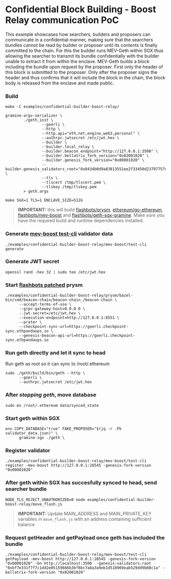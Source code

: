 # Confidential Block Building - Boost Relay communication PoC

This example showcases how searchers, builders and proposers can communicate in a confidential manner, making sure that the searchers bundles cannot be read by builder or proposer until its contents is finally committed to the chain. For this the builder runs MEV-Geth within SGX thus allowing the searcher to transmit its bundle confidentially with the builder unable to extract it from within the enclave. MEV-Geth builds a block including the bundle upon request by the proposer. First only the header of this block is submitted to the proposer. Only after the proposer signs the header and thus confirms that it will include the block in the chain, the block body is released from the enclave and made public.

### Build 

```
make -C examples/confidential-builder-boost-relay/

gramine-argv-serializer \
        ./geth_init \
                --goerli \
                --http \
                --http.api="eth,net,engine,web3,personal" \
                --authrpc.jwtsecret /etc/jwt.hex \
                --builder \
                --builder.local_relay \
                --builder.beacon_endpoint="http://127.0.0.1:3500" \
                --builder.bellatrix_fork_version="0x02001020" \
                --builder.genesis_fork_version="0x00001020" \
                --builder.genesis_validators_root="0x043db0d9a83813551ee2f33450d23797757d430911a9320530ad8a0eabc43efb" \
                --tls \
                --tlscert /tmp/tlscert.pem \
                --tlskey /tmp/tlskey.pem
        > geth.args

make SGX=1 TLS=1 ENCLAVE_SIZE=512G
```

> **IMPORTANT:** this will build [flashbots/prysm](https://github.com/flashbots/prysm), [ethereum/go-ethereum](https://github.com/ethereum/go-ethereum), [flashbots/mev-boost](https://github.com/flashbots/mev-boost) and [flashbots/geth-sgx-gramine](https://github.com/flashbots/geth-sgx-gramine). Make sure you have the required build and runtime dependencies installed.

### Generate [mev-boost test-cli](https://github.com/flashbots/mev-boost/tree/Main/cmd/test-cli) validator data

```
./examples/confidential-builder-boost-relay/mev-boost/test-cli generate
```

### Generate JWT secret

```
openssl rand -hex 32 | sudo tee /etc/jwt.hex
```

### Start [flashbots patched](https://github.com/flashbots/prysm) prysm

```
./examples/confidential-builder-boost-relay/prysm/bazel-bin/cmd/beacon-chain/beacon-chain_/beacon-chain \
      --accept-terms-of-use \
      --grpc-gateway-host=0.0.0.0 \
      --jwt-secret=/etc/jwt.hex \
      --execution-endpoint=http://127.0.0.1:8551 \
      --prater \
      --checkpoint-sync-url=https://goerli.checkpoint-sync.ethpandaops.io \
      --genesis-beacon-api-url=https://goerli.checkpoint-sync.ethpandaops.io
```

### Run geth directly and let it sync to head

Run geth as root so it can sync to /root/.ethereum

```
sudo ./geth/build/bin/geth --http \
      --goerli \
      --authrpc.jwtsecret /etc/jwt.hex
```


### After _stopping geth_, move database

```
sudo mv /root/.ethereum data/synced_state
```

### Start geth within SGX

```
env COPY_DATABASE="true" FAKE_PROPOSER="$(jq -r .Pk validator_data.json)" \
      gramine-sgx ./geth \
```

### Register validator

```
./examples/confidential-builder-boost-relay/mev-boost/test-cli register -mev-boost http://127.0.0.1:28545 -genesis-fork-version "0x00001020"
```


### After geth within SGX has succesfully synced to head, send searcher bundle

```
NODE_TLS_REJECT_UNAUTHORIZED=0 node examples/confidential-builder-boost-relay/move_flash.js
```

> **IMPORTANT:** Update MAIN_ADDRESS and MAIN_PRIVATE_KEY variables in `move_flash.js` with an address containing sufficient balance

### Request getHeader and getPayload once geth has included the bundle 

```
./examples/confidential-builder-boost-relay/mev-boost/test-cli getPayload -mev-boost http://127.0.0.1:28545 -genesis-fork-version "0x00001020" -bn http://localhost:3500  -genesis-validators-root "0xbf7e331f7f7c1dd2e05159666b3bf8bc7a8a3a9eb1d518969eab529dd9b88c1a" -bellatrix-fork-version "0x02001020"

```
